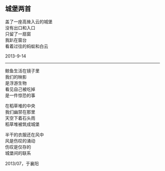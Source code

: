 ## 城堡两首

盖了一座高耸入云的城堡<br>
没有出口和入口<br>
只留了一扇窗<br>
我趴在窗台<br>
看着过往的蚂蚁和白云<br>

2013-9-14<br>

---
鲸鱼生活在镜子里<br>
我们的映影<br>
是浮游生物<br>
看见自己被吃掉<br>
是一件惊恐的事<br>

在稻草堆的中央<br>
我们幽禁在那里<br>
天空下着石头雨<br>
稻草堆被筑成城堡<br>

半干的衣服还在风中<br>
风是伤叹的涌动<br>
伤叹是仅存的<br>
城堡间的联系<br>

2013/07，于襄阳
